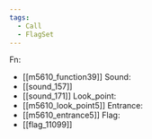 ```yaml
---
tags:
  - Call
  - FlagSet
---
```

Fn:
- [[m5610_function39]]
Sound:
- [[sound_157]]
- [[sound_171]]
Look_point:
- [[m5610_look_point5]]
Entrance:
- [[m5610_entrance5]]
Flag:
- [[flag_11099]]
